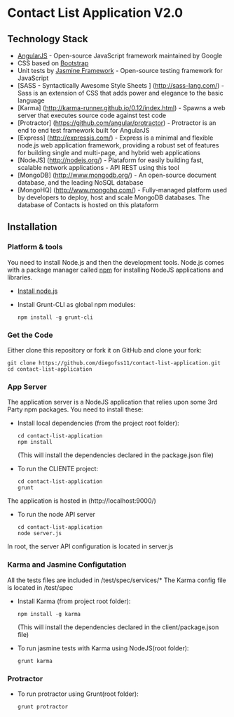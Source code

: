 Contact List Application V2.0
========================

## Technology Stack

* [AngularJS](http://www.angularjs.org/) - Open-source JavaScript framework maintained by Google
* CSS based on [Bootstrap](http://getbootstrap.com/)
* Unit tests by [Jasmine Framework](http://jasmine.github.io/) - Open-source testing framework for JavaScript
* [SASS - Syntactically Awesome Style Sheets ] (http://sass-lang.com/) - Sass is an extension of CSS that adds power and elegance to the basic language
* [Karma] (http://karma-runner.github.io/0.12/index.html) -  Spawns a web server that executes source code against test code
* [Protractor] (https://github.com/angular/protractor) - Protractor is an end to end test framework built for AngularJS
* [Express] (http://expressjs.com/) - Express is a minimal and flexible node.js web application framework, providing a robust set of features for building single and multi-page, and hybrid web applications
* [NodeJS] (http://nodejs.org/) - Plataform for easily building fast, scalable network applications - API REST using this tool
* [MongoDB] (http://www.mongodb.org/) - An open-source document database, and the leading NoSQL database
* [MongoHQ] (http://www.mongohq.com/) - Fully-managed platform used by developers to deploy, host and scale MongoDB databases. The database of Contacts is hosted on this plataform


## Installation

### Platform & tools

You need to install Node.js and then the development tools. Node.js comes with a package manager called [npm](http://npmjs.org) for installing NodeJS applications and libraries.
* [Install node.js](http://nodejs.org/download/)
* Install Grunt-CLI as global npm modules:

    ```
    npm install -g grunt-cli
    ```

### Get the Code

Either clone this repository or fork it on GitHub and clone your fork:

```
git clone https://github.com/diegofss11/contact-list-application.git
cd contact-list-application
```

### App Server

The application server is a NodeJS application that relies upon some 3rd Party npm packages.  You need to install these:

* Install local dependencies (from the project root folder):

    ```
    cd contact-list-application
    npm install
    ```

  (This will install the dependencies declared in the package.json file)
  
* To run the CLIENTE project:
   
    ```
    cd contact-list-application
    grunt
    ```

The application is hosted in (http://localhost:9000/)

* To run the node API server

    ```
    cd contact-list-application
    node server.js
    ```

In root, the server API configuration is located in server.js

### Karma and Jasmine Configutation

All the tests files are included in /test/spec/services/*
The Karma config file is located  in /test/spec

* Install Karma (from project root folder):

    ```
    npm install -g karma
    ```

  (This will install the dependencies declared in the client/package.json file)
  
* To run jasmine tests with Karma using NodeJS(root folder):
    
    ```
    grunt karma
    ```

### Protractor
* To run protractor using Grunt(root folder):
    
    ```
    grunt protractor
    ```
